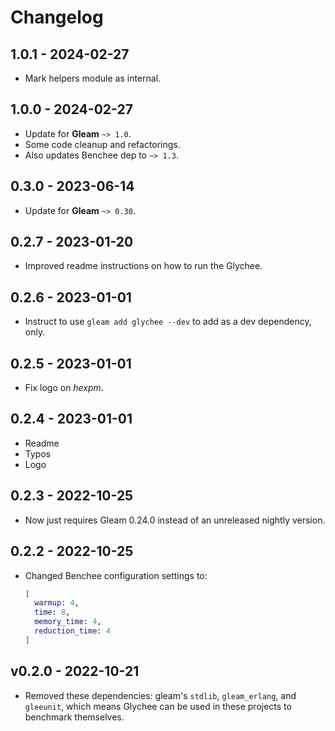# Changelog

## 1.0.1 - 2024-02-27

- Mark helpers module as internal.

## 1.0.0 - 2024-02-27

- Update for **Gleam** `~> 1.0`.
- Some code cleanup and refactorings.
- Also updates Benchee dep to `~> 1.3`.

## 0.3.0 - 2023-06-14

- Update for **Gleam** `~> 0.30`.

## 0.2.7 - 2023-01-20

- Improved readme instructions on how to run the Glychee.

## 0.2.6 - 2023-01-01

- Instruct to use `gleam add glychee --dev` to add as a dev dependency, only.

## 0.2.5 - 2023-01-01

- Fix logo on *hexpm*.

## 0.2.4 - 2023-01-01

- Readme
- Typos
- Logo

## 0.2.3 - 2022-10-25

- Now just requires Gleam 0.24.0 instead of an unreleased nightly version.

## 0.2.2 - 2022-10-25

- Changed Benchee configuration settings to:

  ```elixir
  [
    warmup: 4,
    time: 8,
    memory_time: 4,
    reduction_time: 4
  ]
  ```

## v0.2.0 - 2022-10-21

- Removed these dependencies: gleam's `stdlib`, `gleam_erlang`, and `gleeunit`,
  which means Glychee can be used in these projects to benchmark themselves.
